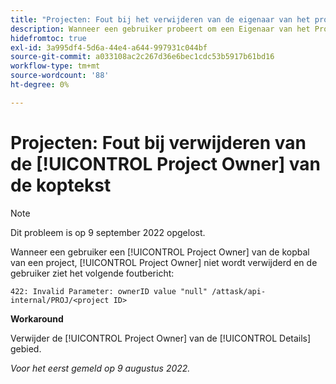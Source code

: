 ```yaml
---
title: "Projecten: Fout bij het verwijderen van de eigenaar van het project uit de koptekst."
description: Wanneer een gebruiker probeert om een Eigenaar van het Project uit de kopbal van een project te verwijderen, wordt de Eigenaar van het Project niet verwijderd, en de gebruiker ziet een foutenmelding.
hidefromtoc: true
exl-id: 3a995df4-5d6a-44e4-a644-997931c044bf
source-git-commit: a033108ac2c267d36e6bec1cdc53b5917b61bd16
workflow-type: tm+mt
source-wordcount: '88'
ht-degree: 0%

---
```


# Projecten: Fout bij verwijderen van de [!UICONTROL Project Owner] van de koptekst

>[!NOTE]
>
>Dit probleem is op 9 september 2022 opgelost.

Wanneer een gebruiker een [!UICONTROL Project Owner] van de kopbal van een project, [!UICONTROL Project Owner] niet wordt verwijderd en de gebruiker ziet het volgende foutbericht:

`422: Invalid Parameter: ownerID value "null" /attask/api-internal/PROJ/<project ID>`

**Workaround**

Verwijder de [!UICONTROL Project Owner] van de [!UICONTROL Details] gebied.

_Voor het eerst gemeld op 9 augustus 2022._

